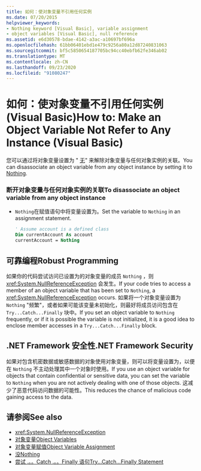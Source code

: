 ```yaml
---
title: 如何：使对象变量不引用任何实例
ms.date: 07/20/2015
helpviewer_keywords:
- Nothing keyword [Visual Basic], variable assignment
- object variables [Visual Basic], null reference
ms.assetid: e6d30578-bdae-4142-a3ac-a10697bf696a
ms.openlocfilehash: 61bb06401ebd1e479c9256a80a12d87240831063
ms.sourcegitcommit: bf5c5850654187705bc94cc40ebfb62fe346ab02
ms.translationtype: MT
ms.contentlocale: zh-CN
ms.lasthandoff: 09/23/2020
ms.locfileid: "91080247"
---
```

# <a name="how-to-make-an-object-variable-not-refer-to-any-instance-visual-basic"></a><span data-ttu-id="8b45d-102">如何：使对象变量不引用任何实例 (Visual Basic)</span><span class="sxs-lookup"><span data-stu-id="8b45d-102">How to: Make an Object Variable Not Refer to Any Instance (Visual Basic)</span></span>

<span data-ttu-id="8b45d-103">您可以通过将对象变量设置为 " [无](../../../language-reference/nothing.md)" 来解除对象变量与任何对象实例的关联。</span><span class="sxs-lookup"><span data-stu-id="8b45d-103">You can disassociate an object variable from any object instance by setting it to [Nothing](../../../language-reference/nothing.md).</span></span>  
  
### <a name="to-disassociate-an-object-variable-from-any-object-instance"></a><span data-ttu-id="8b45d-104">断开对象变量与任何对象实例的关联</span><span class="sxs-lookup"><span data-stu-id="8b45d-104">To disassociate an object variable from any object instance</span></span>  
  
- <span data-ttu-id="8b45d-105">`Nothing`在赋值语句中将变量设置为。</span><span class="sxs-lookup"><span data-stu-id="8b45d-105">Set the variable to `Nothing` in an assignment statement.</span></span>  
  
    ```vb  
    ' Assume account is a defined class  
    Dim currentAccount As account  
    currentAccount = Nothing  
    ```  
  
## <a name="robust-programming"></a><span data-ttu-id="8b45d-106">可靠编程</span><span class="sxs-lookup"><span data-stu-id="8b45d-106">Robust Programming</span></span>  

 <span data-ttu-id="8b45d-107">如果你的代码尝试访问已设置为的对象变量的成员 `Nothing` ，则 <xref:System.NullReferenceException> 会发生。</span><span class="sxs-lookup"><span data-stu-id="8b45d-107">If your code tries to access a member of an object variable that has been set to `Nothing`, a <xref:System.NullReferenceException> occurs.</span></span> <span data-ttu-id="8b45d-108">如果将一个对象变量设置为 `Nothing` "频繁"，或者如果可能该变量未初始化，则最好将成员访问包含在 `Try...Catch...Finally` 块中。</span><span class="sxs-lookup"><span data-stu-id="8b45d-108">If you set an object variable to `Nothing` frequently, or if it is possible the variable is not initialized, it is a good idea to enclose member accesses in a `Try...Catch...Finally` block.</span></span>  
  
## <a name="net-framework-security"></a><span data-ttu-id="8b45d-109">.NET Framework 安全性</span><span class="sxs-lookup"><span data-stu-id="8b45d-109">.NET Framework Security</span></span>  

 <span data-ttu-id="8b45d-110">如果对包含机密数据或敏感数据的对象使用对象变量，则可以将变量设置为，以便在 `Nothing` 不主动处理其中一个对象时使用。</span><span class="sxs-lookup"><span data-stu-id="8b45d-110">If you use an object variable for objects that contain confidential or sensitive data, you can set the variable to `Nothing` when you are not actively dealing with one of those objects.</span></span> <span data-ttu-id="8b45d-111">这减少了恶意代码访问数据的可能性。</span><span class="sxs-lookup"><span data-stu-id="8b45d-111">This reduces the chance of malicious code gaining access to the data.</span></span>  
  
## <a name="see-also"></a><span data-ttu-id="8b45d-112">请参阅</span><span class="sxs-lookup"><span data-stu-id="8b45d-112">See also</span></span>

- <xref:System.NullReferenceException>
- [<span data-ttu-id="8b45d-113">对象变量</span><span class="sxs-lookup"><span data-stu-id="8b45d-113">Object Variables</span></span>](object-variables.md)
- [<span data-ttu-id="8b45d-114">对象变量赋值</span><span class="sxs-lookup"><span data-stu-id="8b45d-114">Object Variable Assignment</span></span>](object-variable-assignment.md)
- [<span data-ttu-id="8b45d-115">没</span><span class="sxs-lookup"><span data-stu-id="8b45d-115">Nothing</span></span>](../../../language-reference/nothing.md)
- [<span data-ttu-id="8b45d-116">尝试 .。。Catch .。。Finally 语句</span><span class="sxs-lookup"><span data-stu-id="8b45d-116">Try...Catch...Finally Statement</span></span>](../../../language-reference/statements/try-catch-finally-statement.md)
